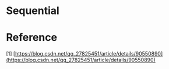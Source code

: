 # Sequential


# Reference
[1] [https://blog.csdn.net/qq_27825451/article/details/90550890](https://blog.csdn.net/qq_27825451/article/details/90550890)